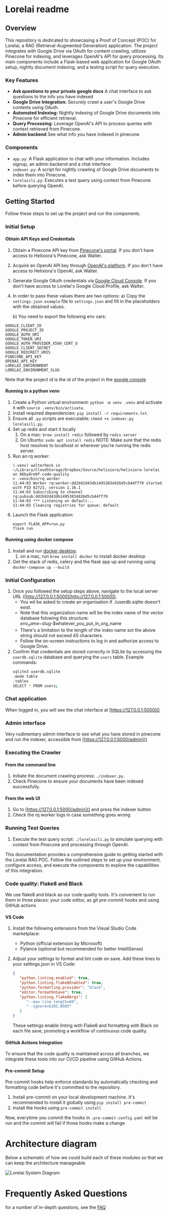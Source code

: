# Lorelai readme

## Overview

This repository is dedicated to showcasing a Proof of Concept (POC) for Lorelai, a RAG (Retrieval-Augmented Generation) application. The project integrates with Google Drive via OAuth for content crawling, utilizes Pinecone for indexing, and leverages OpenAI's API for query processing. Its main components include a Flask-based web application for Google OAuth setup, nightly document indexing, and a testing script for query execution.

### Key Features

- **Ask questions to your private google docs** A chat interface to ask questions to the info you have indexed
- **Google Drive Integration:** Securely crawl a user's Google Drive contents using OAuth.
- **Automated Indexing:** Nightly indexing of Google Drive documents into Pinecone for efficient retrieval.
- **Query Processing:** Leverage OpenAI's API to process queries with context retrieved from Pinecone.
- **Admin backend** See what info you have indexed in pinecone

### Components

- `app.py`: A Flask application to chat with your information. Includes signup, an admin backend and a chat interface
- `indexer.py`: A script for nightly crawling of Google Drive documents to index them into Pinecone.
- `lorelaicli.py`: Executes a test query using context from Pinecone before querying OpenAI.

## Getting Started

Follow these steps to set up the project and run the components.

### Initial Setup

#### Obtain API Keys and Credentials

1. Obtain a Pinecone API key from [Pinecone's portal](https://app.pinecone.io/organizations/). If you don't have access to Helixiora's Pinecone, ask Walter.
2. Acquire an OpenAI API key through [OpenAI's platform](https://platform.openai.com/api-keys). If you don't have access to Helixiora's OpenAI, ask Walter.
3. Generate Google OAuth credentials via [Google Cloud Console](https://console.cloud.google.com/apis/credentials). If you don't have access to Lorelai's Google Cloud Profile, ask Walter.
4. In order to pass these values there are two options:
    a) Copy the `settings.json.example` file to `settings.json` and fill in the placeholders with the obtained values.

    b) You need to export the following env vars:

```
GOOGLE_CLIENT_ID
GOOGLE_PROJECT_ID
GOOGLE_AUTH_URI
GOOGLE_TOKEN_URI
GOOGLE_AUTH_PROVIDER_X509_CERT_U
GOOGLE_CLIENT_SECRET
GOOGLE_REDIRECT_URIS
PINECONE_API_KEY
OPENAI_API_KEY
LORELAI_ENVIRONMENT
LORELAI_ENVIRONMENT_SLUG
```
Note that the project id is the id of the project in the [google console](https://console.cloud.google.com/cloud-resource-manager)

#### Running in a python venv

1. Create a Python virtual environment: `python -m venv .venv` and activate it with `source .venv/bin/activate`.
2. Install required dependencies: `pip install -r requirements.txt`.
3. Ensure all `.py` scripts are executable: `chmod +x indexer.py lorelaicli.py`.
4. Set up redis and start it locally
   1. On a mac: `brew install redis` followed by `redis-server`
   2. On Ubuntu: `sudo apt install redis`
   NOTE: Make sure that the redis host resolves to localhost or wherever you're running the redis server.
6. Run an rq worker:
   ```
   (.venv) walterheck in ~/Library/CloudStorage/Dropbox/Source/helixiora/helixiora-lorelai on 86by8rm9f-code-quality
   > .venv/bin/rq worker
   11:44:03 Worker rq:worker:dd2b92d43db1495383d426d5cb44ff79 started with PID 82721, version 1.16.1
   11:44:03 Subscribing to channel rq:pubsub:dd2b92d43db1495383d426d5cb44ff79
   11:44:03 *** Listening on default...
   11:44:03 Cleaning registries for queue: default

   ```
7. Launch the Flask application:
   ```
   export FLASK_APP=run.py
   flask run
   ```

#### Running using docker compose

1. Install and run [docker desktop](https://docs.docker.com/desktop/).
   1. on a mac, run `brew install docker` to install docker desktop
1. Get the stack of redis, celery and the flask app up and running using `docker-compose up --build`

### Initial Configuration

1. Once you followed the setup steps above, navigate to the local server URL ([http://127.0.0.1:5000](http://127.0.0.1:5000)).
    - You wil be asked to create an organisation if ./userdb.sqlite doesn't exist.
    - Note that this organization name will be the index name of the vector database folowing this structure: $env_name-$slug-$whatever_you_put_in_org_name
    - There's a limitation to the length of the index name sot the above string should not exceed 45 characters.
    - Follow the on-screen instructions to log in and authorize access to Google Drive.
2. Confirm that credentials are stored correctly in SQLite by accessing the `userdb.sqlite` database and querying the `users` table. Example commands:
    ```bash
    sqlite3 userdb.sqlite
    .mode table
    .tables
    SELECT * FROM users;
    ```

### Chat application

When logged in, you will see the chat interface at [https://127.0.0.1:5000]()

### Admin interface

Very rudimentary admin interface to see what you have stored in pinecone and run the indexer, accessible from [https://127.0.0.1:5000/admin]()

### Executing the Crawler

#### From the command line

1. Initiate the document crawling process: `./indexer.py`.
2. Check Pinecone to ensure your documents have been indexed successfully.

#### From the web UI

1. Go to [https://127.0.0.1:5000/admin]() and press the indexer button
2. Check the rq worker logs in case something goes wrong

### Running Test Queries

1. Execute the test query script: `./lorelaicli.py` to simulate querying with context from Pinecone and processing through OpenAI.

This documentation provides a comprehensive guide to getting started with the Lorelai RAG POC. Follow the outlined steps to set up your environment, configure access, and execute the components to explore the capabilities of this integration.

### Code quality: Flake8 and Black

We use flake8 and black as our code quality tools. It's convenient to run them in three places: your code editor, as git pre-commit hooks and using GitHub actions

#### VS Code

1. Install the following extensions from the Visual Studio Code marketplace:

   - Python (official extension by Microsoft)
   - Pylance (optional but recommended for better IntelliSense)
2. Adjust your settings to format and lint code on save. Add these lines to your settings.json in VS Code:

   ```json
   {
      "python.linting.enabled": true,
      "python.linting.flake8Enabled": true,
      "python.formatting.provider": "black",
      "editor.formatOnSave": true,
      "python.linting.flake8Args": [
         "--max-line-length=88",
         "--ignore=E203,W503"
      ]
   }
   ```

   These settings enable linting with Flake8 and formatting with Black on each file save, promoting a workflow of continuous code quality.

#### GitHub Actions Integration

To ensure that the code quality is maintained across all branches, we integrate these tools into our CI/CD pipeline using GitHub Actions.

#### Pre-commit Setup

Pre-commit hooks help enforce standards by automatically checking and formatting code before it's committed to the repository.

1. Install pre-commit on your local development machine. It's recommended to install it globally using `pip install pre-commit`
2. Install the hooks using `pre-commit install`

Now, everytime you commit the hooks in `.pre-commit-config.yaml` will be run and the commit will fail if those hooks make a change

# Architecture diagram

Below a schematic of how we could build each of these modules so that we can keep the architecture manageable

![Lorelai System Diagram](./imgs/Lorelai%20System%20Diagram.png)

# Frequently Asked Questions

for a number of in-depth questions, see the [FAQ](docs/faq.md)
